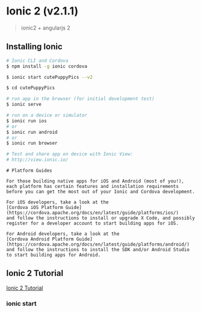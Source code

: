 # Ionic 2 (v2.1.1)

> ionic2 + angularjs 2



## Installing Ionic

```sh
# Ionic CLI and Cordova
$ npm install -g ionic cordova 

$ ionic start cutePuppyPics --v2

$ cd cutePuppyPics

# run app in the browser (for initial development test)
$ ionic serve

# run on a device or simulator
$ ionic run ios
# or
$ ionic run android
# or
$ ionic run browser

# Test and share app on device with Ionic View: 
# http://view.ionic.io/
``` 

```code
# Platform Guides

For those building native apps for iOS and Android (most of you!), each platform has certain features and installation requirements before you can get the most out of your Ionic and Cordova development.

For iOS developers, take a look at the 
[Cordova iOS Platform Guide](https://cordova.apache.org/docs/en/latest/guide/platforms/ios/) 
and follow the instructions to install or upgrade X Code, and possibly register for a developer account to start building apps for iOS.

For Android developers, take a look at the 
[Cordova Android Platform Guide](https://cordova.apache.org/docs/en/latest/guide/platforms/android/) 
and follow the instructions to install the SDK and/or Android Studio to start building apps for Android.
``` 


## Ionic 2 Tutorial

[Ionic 2 Tutorial](http://ionicframework.com/docs/v2/getting-started/tutorial/)


### ionic start















